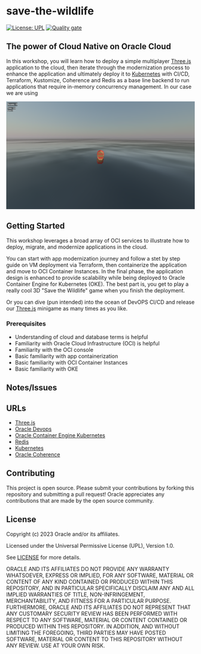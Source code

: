 # save-the-wildlife

[![License: UPL](https://img.shields.io/badge/license-UPL-green)](https://img.shields.io/badge/license-UPL-green) [![Quality gate](https://sonarcloud.io/api/project_badges/quality_gate?project=oracle-devrel_save-the-wildlife)](https://sonarcloud.io/dashboard?id=oracle-devrel_save-the-wildlife)

## The power of Cloud Native on Oracle Cloud

In this workshop, you will learn how to deploy a simple multiplayer [Three.js](https://threejs.org/) application to the cloud, then iterate through the modernization process to enhance the application and ultimately deploy it to [Kubernetes](https://kubernetes.io/) with CI/CD, Terraform, Kustomize, Coherence and Redis as a base line backend to run applications that require in-memory concurrency management. In our case we are using

![Save The Wildlife Banner](images/screenshot.png)

## Getting Started

This workshop leverages a broad array of OCI services to illustrate how to deploy, migrate, and modernize applications in the cloud. 

You can start with app modernization journey and follow a stet by step guide on VM deployment via Terraform, then containerize the application and move to OCI Container Instances. 
In the final phase, the application design is enhanced to provide scalability while being deployed to Oracle Container Engine for Kubernetes (OKE). The best part is, you get to play a really cool 3D "Save the Wildlife" game when you finish the deployment.

Or you can dive (pun intended) into the ocean of DevOPS CI/CD and release our [Three.js](https://threejs.org/) minigame as many times as you like.

### Prerequisites

- Understanding of cloud and database terms is helpful
- Familiarity with Oracle Cloud Infrastructure (OCI) is helpful
- Familiarity with the OCI console
- Basic familiarity with app containerization
- Basic familiarity with OCI Container Instances
- Basic familiarity with OKE

## Notes/Issues

## URLs

- [Three.js](https://threejs.org/)
- [Oracle Devops](https://www.oracle.com/uk/devops/devops-service/)
- [Oracle Container Engine Kubernetes](https://www.oracle.com/uk/cloud/cloud-native/container-engine-kubernetes/)
- [Redis](https://redis.com/)
- [Kubernetes](https://kubernetes.io/)
- [Oracle Coherence](https://www.oracle.com/uk/java/coherence/)

## Contributing

This project is open source.  Please submit your contributions by forking this repository and submitting a pull request!  Oracle appreciates any contributions that are made by the open source community.

## License

Copyright (c) 2023 Oracle and/or its affiliates.

Licensed under the Universal Permissive License (UPL), Version 1.0.

See [LICENSE](LICENSE) for more details.

ORACLE AND ITS AFFILIATES DO NOT PROVIDE ANY WARRANTY WHATSOEVER, EXPRESS OR IMPLIED, FOR ANY SOFTWARE, MATERIAL OR CONTENT OF ANY KIND CONTAINED OR PRODUCED WITHIN THIS REPOSITORY, AND IN PARTICULAR SPECIFICALLY DISCLAIM ANY AND ALL IMPLIED WARRANTIES OF TITLE, NON-INFRINGEMENT, MERCHANTABILITY, AND FITNESS FOR A PARTICULAR PURPOSE.  FURTHERMORE, ORACLE AND ITS AFFILIATES DO NOT REPRESENT THAT ANY CUSTOMARY SECURITY REVIEW HAS BEEN PERFORMED WITH RESPECT TO ANY SOFTWARE, MATERIAL OR CONTENT CONTAINED OR PRODUCED WITHIN THIS REPOSITORY. IN ADDITION, AND WITHOUT LIMITING THE FOREGOING, THIRD PARTIES MAY HAVE POSTED SOFTWARE, MATERIAL OR CONTENT TO THIS REPOSITORY WITHOUT ANY REVIEW. USE AT YOUR OWN RISK. 